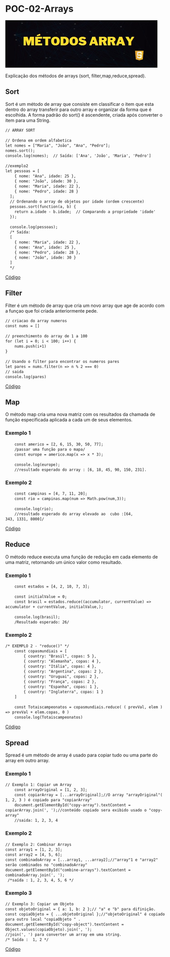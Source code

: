 # POC-02-Arrays
![](logo.jpg)


Explicação dos métodos de arrays (sort, filter,map,reduce,spread). 
## Sort 

Sort é um método de array que consiste em classificar o item que esta dentro do array transferir para outro array e organizar da forma que é escolhida. A forma padrão do sort() é ascendente, criada após converter o item para uma String.


``` Js
// ARRAY SORT 

// Ordena em ordem alfabetica
let nomes = ["Maria", "João", "Ana", "Pedro"];
nomes.sort();
console.log(nomes);  // Saída: ['Ana', 'João', 'Maria', 'Pedro']

//exemplo2
let pessoas = [
    { nome: "Ana", idade: 25 },
    { nome: "João", idade: 30 },
    { nome: "Maria", idade: 22 },
    { nome: "Pedro", idade: 28 }
  ];
  // Ordenando o array de objetos por idade (ordem crescente)
  pessoas.sort(function(a, b) {
    return a.idade - b.idade;  // Comparando a propriedade 'idade'
  });
  
  console.log(pessoas);
  /* Saída:
  [
    { nome: "Maria", idade: 22 },
    { nome: "Ana", idade: 25 },
    { nome: "Pedro", idade: 28 },
    { nome: "João", idade: 30 }
  ]
  */

```
[Código](sort.js)

## Filter 
Filter é um método de array que cria um novo array que age de acordo com a funçao que foi criada anteriormente pede.

``` Js
// criacao do array numeros 
const nums = []

// preenchimento do array de 1 a 100
for (let i = 0; i < 100; i++) {
    nums.push(i+1)
}

// Usando o filter para encontrar os numeros pares
let pares = nums.filter(n => n % 2 === 0)
// saida
console.log(pares)

```

[Código](filter.js)

## Map 
O método map cria uma nova matriz com os resultados da chamada de função especificada aplicada a cada um de seus elementos.

### Exemplo 1
``` Js
    const americo = [2, 6, 15, 30, 50, 77];
    /passar uma função para o mapa/
    const europe = americo.map(x => x * 3);

    console.log(europe);
    //resultado esperado do array : [6, 18, 45, 90, 150, 231].
```

### Exemplo 2 

``` Js
    const campinas = [4, 7, 11, 20];
    const rio = campinas.map(num => Math.pow(num,3));

    console.log(rio); 
    //resultado esperado do array elevado ao  cubo :[64, 343, 1331, 8000]/
```
[Código](maproduce.js)

## Reduce 

O método reduce executa uma função de redução em cada elemento de uma matriz, retornando um único valor como resultado.

### Exemplo 1 

``` Js
    const estados = [4, 2, 10, 7, 3];

    const initialValue = 0;
    const brasil = estados.reduce((accumulator, currentValue) => accumulator + currentValue, initialValue,);

    console.log(brasil);
    /Resultado esperado: 26/
```

### Exemplo 2 
``` Js
/* EXEMPLO 2 - "reduce()" */
    const copasmundiais = [
        { country: "Brasil", copas: 5 },
        { country: "Alemanha", copas: 4 },
        { country: "Itália", copas: 4 },
        { country: "Argentina", copas: 2 },
        { country: "Uruguai", copas: 2 },
        { country: "França", copas: 2 },
        { country: "Espanha", copas: 1 },
        { country: "Inglaterra", copas: 1 }
    ]

    const Totaiscampeonatos = copasmundiais.reduce( ( prevVal, elem ) => prevVal + elem.copas, 0 )
    console.log(Totaiscampeonatos)
```
[Código](maproduce.js)

## Spread 

Spread é um método de array é usado para copiar tudo ou uma parte do array em outro array.

### Exemplo 1

``` Js
// Exemplo 1: Copiar um Array
    const arrayOriginal = [1, 2, 3];
    const copiarArray = [...arrayOriginal];//O array "arrayOriginal"( 1, 2, 3 ) é copiado para "copiarArray"
    document.getElementById("copy-array").textContent = copiarArray.join(', ');//conteúdo copiado sera exibido usado o "copy-array"
    //saida: 1, 2, 3, 4

```

### Exemplo 2

``` Js
// Exemplo 2: Combinar Arrays
const array1 = [1, 2, 3];
const array2 = [4, 5, 6];
const combinadoArray = [...array1, ...array2];//"array"1 e "array2" serão combinados no "combinadoArray"
document.getElementById("combine-arrays").textContent = combinadoArray.join(', ');
 /*saída : 1, 2, 3, 4, 5, 6 */

```

### Exemplo 3

``` Js
// Exemplo 3: Copiar um Objeto
const objetoOriginal = { a: 1, b: 2 };// "a" e "b" para difinição.
const copiaObjeto = { ...objetoOriginal };//"objetoOriginal" é copiado para outro local "copiaObjeto " .
document.getElementById("copy-object").textContent = Object.values(copiaObjeto).join(', ');
//join(', ') para converter um array em uma string.
/* Saída :  1, 2 */

```

[Código](script.js)

